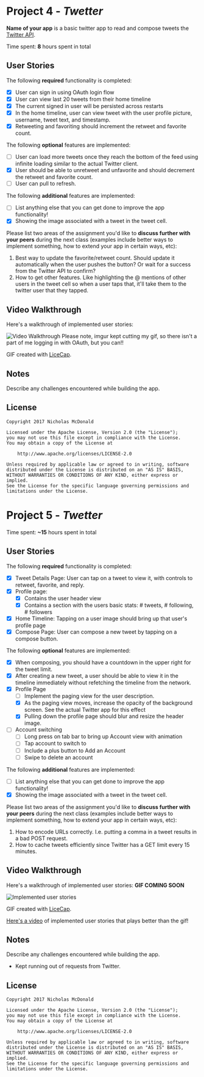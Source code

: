 # Project 4 - *Twetter*

**Name of your app** is a basic twitter app to read and compose tweets the [Twitter API](https://apps.twitter.com/).

Time spent: **8** hours spent in total

## User Stories

The following **required** functionality is completed:

- [x] User can sign in using OAuth login flow
- [x] User can view last 20 tweets from their home timeline
- [x] The current signed in user will be persisted across restarts
- [x] In the home timeline, user can view tweet with the user profile picture, username, tweet text, and timestamp.
- [x] Retweeting and favoriting should increment the retweet and favorite count.

The following **optional** features are implemented:

- [ ] User can load more tweets once they reach the bottom of the feed using infinite loading similar to the actual Twitter client.
- [x] User should be able to unretweet and unfavorite and should decrement the retweet and favorite count.
- [ ] User can pull to refresh.

The following **additional** features are implemented:

- [ ] List anything else that you can get done to improve the app functionality!
- [x] Showing the image associated with a tweet in the tweet cell.

Please list two areas of the assignment you'd like to **discuss further with your peers** during the next class (examples include better ways to implement something, how to extend your app in certain ways, etc):

1. Best way to update the favorite/retweet count. Should update it automatically when the user pushes the button? Or wait for a success from the Twitter API to confirm?
2. How to get other features. Like highlighting the @ mentions of other users in the tweet cell so when a user taps that, it'll take them to the twitter user that they tapped.

## Video Walkthrough 

Here's a walkthrough of implemented user stories:

<img src='http://i.imgur.com/yQAfePz.gifv' title='Video Walkthrough' width='' alt='Video Walkthrough' />
Please note, imgur kept cutting my gif, so there isn't a part of me logging in with OAuth, but you can!!

GIF created with [LiceCap](http://www.cockos.com/licecap/).

## Notes

Describe any challenges encountered while building the app.

## License

    Copyright 2017 Nicholas McDonald

    Licensed under the Apache License, Version 2.0 (the "License");
    you may not use this file except in compliance with the License.
    You may obtain a copy of the License at

        http://www.apache.org/licenses/LICENSE-2.0

    Unless required by applicable law or agreed to in writing, software
    distributed under the License is distributed on an "AS IS" BASIS,
    WITHOUT WARRANTIES OR CONDITIONS OF ANY KIND, either express or implied.
    See the License for the specific language governing permissions and
    limitations under the License.

# Project 5 - *Twetter*

Time spent: **~15** hours spent in total

## User Stories

The following **required** functionality is completed:

- [x] Tweet Details Page: User can tap on a tweet to view it, with controls to retweet, favorite, and reply.
- [x] Profile page:
   - [x] Contains the user header view
   - [x] Contains a section with the users basic stats: # tweets, # following, # followers
- [x] Home Timeline: Tapping on a user image should bring up that user's profile page
- [x] Compose Page: User can compose a new tweet by tapping on a compose button.

The following **optional** features are implemented:

- [x] When composing, you should have a countdown in the upper right for the tweet limit.
- [x] After creating a new tweet, a user should be able to view it in the timeline immediately without refetching the timeline from the network.
- [x] Profile Page
   - [ ] Implement the paging view for the user description.
   - [x] As the paging view moves, increase the opacity of the background screen. See the actual Twitter app for this effect
   - [x] Pulling down the profile page should blur and resize the header image.
- [ ] Account switching
   - [ ] Long press on tab bar to bring up Account view with animation
   - [ ] Tap account to switch to
   - [ ] Include a plus button to Add an Account
   - [ ] Swipe to delete an account

The following **additional** features are implemented:

- [ ] List anything else that you can get done to improve the app functionality!
- [x] Showing the image associated with a tweet in the tweet cell.

Please list two areas of the assignment you'd like to **discuss further with your peers** during the next class (examples include better ways to implement something, how to extend your app in certain ways, etc):

1. How to encode URLs correctly. I.e. putting a comma in a tweet results in a bad POST request.
2. How to cache tweets efficiently since Twitter has a GET limit every 15 minutes.

## Video Walkthrough 

Here's a walkthrough of implemented user stories: **GIF COMING SOON**

![Implemented user stories](https://github.com/nmcdonaldd/codepath-twetter/blob/master/Example/Twetter_wk5_1.gif)

GIF created with [LiceCap](http://www.cockos.com/licecap/).

[Here's a video](https://www.youtube.com/watch?v=_AK3xpazWiw) of implemented user stories that plays better than the gif!

## Notes

Describe any challenges encountered while building the app.
- Kept running out of requests from Twitter.

## License

    Copyright 2017 Nicholas McDonald

    Licensed under the Apache License, Version 2.0 (the "License");
    you may not use this file except in compliance with the License.
    You may obtain a copy of the License at

        http://www.apache.org/licenses/LICENSE-2.0

    Unless required by applicable law or agreed to in writing, software
    distributed under the License is distributed on an "AS IS" BASIS,
    WITHOUT WARRANTIES OR CONDITIONS OF ANY KIND, either express or implied.
    See the License for the specific language governing permissions and
    limitations under the License.
